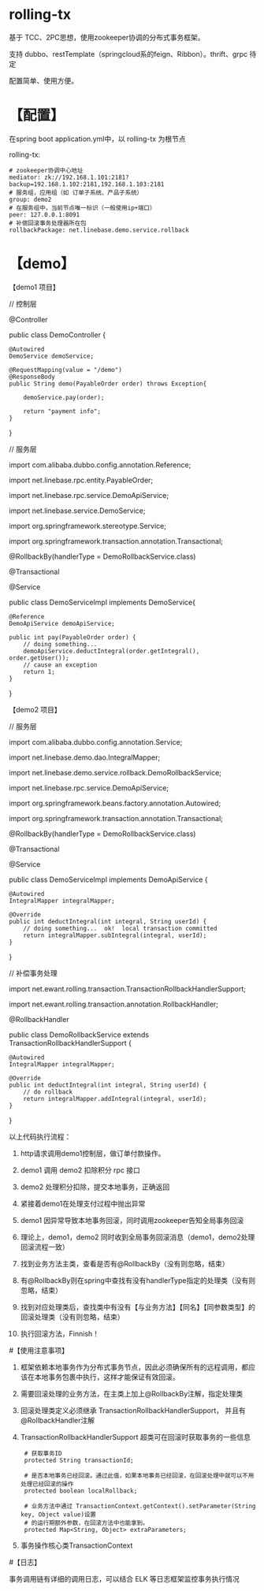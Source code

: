 ﻿# rolling-tx

基于 TCC、2PC思想，使用zookeeper协调的分布式事务框架。

支持 dubbo、restTemplate（springcloud系的feign、Ribbon）。thrift、grpc 待定

配置简单、使用方便。


# 【配置】
在spring boot application.yml中，以 rolling-tx 为根节点


rolling-tx:
    
    # zookeeper协调中心地址
    mediator: zk://192.168.1.101:2181?backup=192.168.1.102:2181,192.168.1.103:2181
    # 服务组，应用组（如 订单子系统、产品子系统）
    group: demo2
    # 在服务组中，当前节点唯一标识（一般使用ip+端口）
    peer: 127.0.0.1:8091
    # 补偿回滚事务处理器所在包
    rollbackPackage: net.linebase.demo.service.rollback

# 【demo】

【demo1 项目】

// 控制层 

@Controller

public class DemoController {

    @Autowired
    DemoService demoService;

    @RequestMapping(value = "/demo")
    @ResponseBody
    public String demo(PayableOrder order) throws Exception{

        demoService.pay(order);

        return "payment info";
    }
}

// 服务层

import com.alibaba.dubbo.config.annotation.Reference;

import net.linebase.rpc.entity.PayableOrder;

import net.linebase.rpc.service.DemoApiService;

import net.linebase.service.DemoService;

import org.springframework.stereotype.Service;

import org.springframework.transaction.annotation.Transactional;

@RollbackBy(handlerType = DemoRollbackService.class)

@Transactional

@Service

public class DemoServiceImpl implements DemoService{

    @Reference
    DemoApiService demoApiService;

    public int pay(PayableOrder order) {
        // doing something...
        demoApiService.deductIntegral(order.getIntegral(), order.getUser());
        // cause an exception
        return 1;
    }

}


【demo2 项目】

// 服务层

import com.alibaba.dubbo.config.annotation.Service;

import net.linebase.demo.dao.IntegralMapper;

import net.linebase.demo.service.rollback.DemoRollbackService;

import net.linebase.rpc.service.DemoApiService;

import org.springframework.beans.factory.annotation.Autowired;

import org.springframework.transaction.annotation.Transactional;

@RollbackBy(handlerType = DemoRollbackService.class)

@Transactional

@Service

public class DemoServiceImpl implements DemoApiService {

    @Autowired
    IntegralMapper integralMapper;

    @Override
    public int deductIntegral(int integral, String userId) {
        // doing something...  ok!  local transaction committed
        return integralMapper.subIntegral(integral, userId);
    }

}

// 补偿事务处理

import net.ewant.rolling.transaction.TransactionRollbackHandlerSupport;

import net.ewant.rolling.transaction.annotation.RollbackHandler;

@RollbackHandler

public class DemoRollbackService extends TransactionRollbackHandlerSupport {

    @Autowired
    IntegralMapper integralMapper;

    @Override
    public int deductIntegral(int integral, String userId) {
        // do rollback
        return integralMapper.addIntegral(integral, userId);
    }

}


以上代码执行流程：

1. http请求调用demo1控制层，做订单付款操作。

2. demo1 调用 demo2 扣除积分 rpc 接口

3. demo2 处理积分扣除，提交本地事务，正确返回

4. 紧接着demo1在处理支付过程中抛出异常

5. demo1 因异常导致本地事务回滚，同时调用zookeeper告知全局事务回滚

6. 理论上，demo1，demo2 同时收到全局事务回滚消息（demo1，demo2处理回滚流程一致）

7. 找到业务方法主类，查看是否有@RollbackBy（没有则忽略，结束）

8. 有@RollbackBy则在spring中查找有没有handlerType指定的处理类（没有则忽略，结束）

9. 找到对应处理类后，查找类中有没有【与业务方法】【同名】【同参数类型】的回滚处理类（没有则忽略，结束）

10. 执行回滚方法，Finnish！

#【使用注意事项】

1. 框架依赖本地事务作为分布式事务节点，因此必须确保所有的远程调用，都应该在本地事务包裹中执行，这样才能保证有效回滚。

2. 需要回滚处理的业务方法，在主类上加上@RollbackBy注解，指定处理类

3. 回滚处理类定义必须继承 TransactionRollbackHandlerSupport， 并且有@RollbackHandler注解

4. TransactionRollbackHandlerSupport 超类可在回滚时获取事务的一些信息

        # 获取事务ID
        protected String transactionId;
    
        # 是否本地事务已经回滚。通过此值，如果本地事务已经回滚，在回滚处理中就可以不用处理已经回滚的操作
        protected boolean localRollback;
    
        # 业务方法中通过 TransactionContext.getContext().setParameter(String key, Object value)设置
        # 的运行期额外参数，在回滚方法中也能拿到。
        protected Map<String, Object> extraParameters;

5. 事务操作核心类TransactionContext


#【日志】

事务调用链有详细的调用日志，可以结合 ELK 等日志框架监控事务执行情况